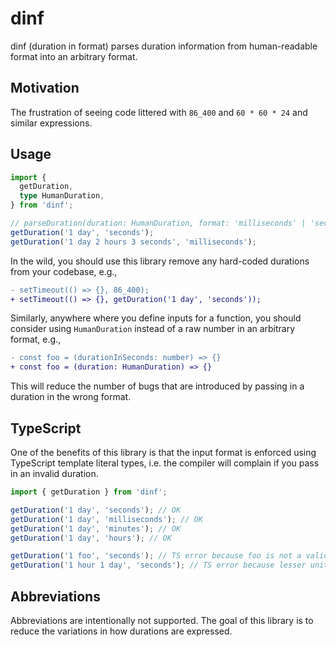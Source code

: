 # dinf

dinf (duration in format) parses duration information from human-readable format into an arbitrary format.

## Motivation

The frustration of seeing code littered with `86_400` and `60 * 60 * 24` and similar expressions.

## Usage

```ts
import {
  getDuration,
  type HumanDuration,
} from 'dinf';

// parseDuration(duration: HumanDuration, format: 'milliseconds' | 'seconds'): number
getDuration('1 day', 'seconds');
getDuration('1 day 2 hours 3 seconds', 'milliseconds');
```

In the wild, you should use this library remove any hard-coded durations from your codebase, e.g.,

```diff
- setTimeout(() => {}, 86_400);
+ setTimeout(() => {}, getDuration('1 day', 'seconds'));
```

Similarly, anywhere where you define inputs for a function, you should consider using `HumanDuration` instead of a raw number in an arbitrary format, e.g.,

```diff
- const foo = (durationInSeconds: number) => {}
+ const foo = (duration: HumanDuration) => {}
```

This will reduce the number of bugs that are introduced by passing in a duration in the wrong format.

## TypeScript

One of the benefits of this library is that the input format is enforced using TypeScript template literal types, i.e. the compiler will complain if you pass in an invalid duration.

```ts
import { getDuration } from 'dinf';

getDuration('1 day', 'seconds'); // OK
getDuration('1 day', 'milliseconds'); // OK
getDuration('1 day', 'minutes'); // OK
getDuration('1 day', 'hours'); // OK

getDuration('1 foo', 'seconds'); // TS error because foo is not a valid time period
getDuration('1 hour 1 day', 'seconds'); // TS error because lesser units cannot precede greater units (hour < day)
```

## Abbreviations

Abbreviations are intentionally not supported. The goal of this library is to reduce the variations in how durations are expressed.
